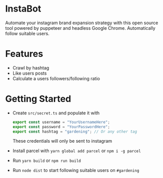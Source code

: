 # InstaBot

Automate your instagram brand expansion strategy with this open source tool powered by puppeteer and headless Google Chrome. Automatically follow suitable users.

# Features

- Crawl by hashtag
- Like users posts
- Calculate a users followers/following ratio

# Getting Started

- Create `src/secret.ts` and populate it with

  ```ts
  export const username = "YourUsernameHere";
  export const password = "YourPasswordHere";
  export const hashtag = "gardening"; // Or any other tag
  ```

  These credentials will only be sent to instagram

- Install parcel with `yarn global add parcel` or `npm i -g parcel`
- Run `yarn build` or `npm run build`
- Run `node dist` to start following suitable users on `#gardening`
